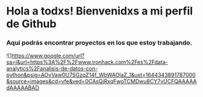 # Hola a todxs! Bienvenidxs a mi perfil de Github

### Aquí podrás encontrar proyectos en los que estoy trabajando.

![]https://www.google.com/url?sa=i&url=https%3A%2F%2Fwww.ironhack.com%2Fes%2Fdata-analytics%2Fanalisis-de-datos-con-python&psig=AOvVaw0U7SGzqZ14f_WbWAOlaZ_1&ust=1644343891787000&source=images&cd=vfe&ved=0CAsQjRxqFwoTCMDwu8CY7vUCFQAAAAAdAAAAABAD
